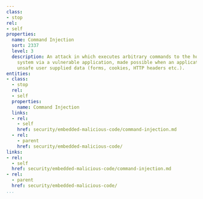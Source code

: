 ```yaml
---
class:
- stop
rel:
- self
properties:
  name: Command Injection
  sort: 2337
  level: 3
  description: An attack in which executes arbitrary commands to the host operating
    system via a vulnerable application, made possible when an application passes
    unsafe user supplied data (forms, cookies, HTTP headers etc.).
entities:
- class:
  - stop
  rel:
  - self
  properties:
    name: Command Injection
  links:
  - rel:
    - self
    href: security/embedded-malicious-code/command-injection.md
  - rel:
    - parent
    href: security/embedded-malicious-code/
links:
- rel:
  - self
  href: security/embedded-malicious-code/command-injection.md
- rel:
  - parent
  href: security/embedded-malicious-code/
...
```

